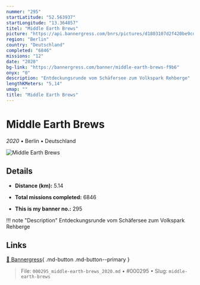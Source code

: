 ```yaml
---
nummer: "295"
startLatitude: "52.563937"
startLongitude: "13.364857"
titel: "Middle Earth Brews"
picture: "https://api.bannergress.com/bnrs/pictures/d1803107d2f420be9cd3ac01848e01b2"
region: "Berlin"
country: "Deutschland"
completed: "6846"
missions: "12"
date: "2020"
bg-link: "https://bannergress.com/banner/middle-earth-brews-f9b6"
onyx: "0"
description: "Entdeckungsrunde vom Schäfersee zum Volkspark Rehberge"
lengthKMeters: "5,14"
umap: ""
title: "Middle Earth Brews"
---
```

# Middle Earth Brews

*2020* • Berlin • Deutschland

![Middle Earth Brews](https://api.bannergress.com/bnrs/pictures/d1803107d2f420be9cd3ac01848e01b2)

## Details
- **Distance (km):** 5.14

- **Total missions completed:** 6846
- **This is my banner no.:** 295


!!! note "Description"
    Entdeckungsrunde vom Schäfersee zum Volkspark Rehberge



## Links
[🔗 Bannergress](https://bannergress.com/banner/middle-earth-brews-f9b6){ .md-button .md-button--primary }



> File: `000295_middle-earth-brews_2020.md` • #000295 • Slug: `middle-earth-brews`
